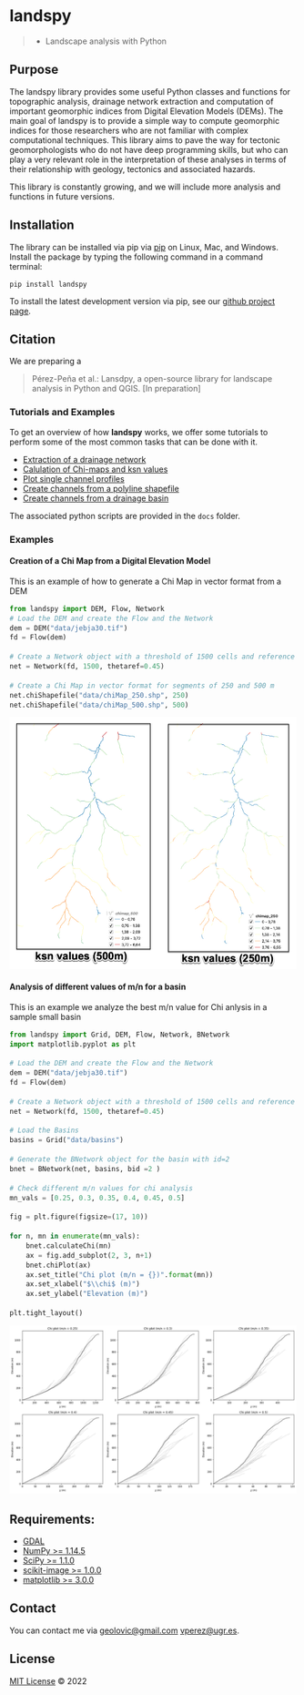 # landspy
>- Landscape analysis with Python

## Purpose

The landspy library provides some useful Python classes and functions for topographic analysis, drainage network extraction and computation of important geomorphic indices from Digital Elevation Models (DEMs). The main goal of landspy is to provide a simple way to compute geomorphic indices for those researchers who are not familiar with complex computational techniques. This library aims to pave the way for tectonic geomorphologists who do not have deep programming skills, but who can play a very relevant role in the interpretation of these analyses in terms of their relationship with geology, tectonics and associated hazards. 

This library is constantly growing, and we will include more analysis and functions in future versions. 

## Installation

The library can be installed via pip via [pip][pip_link] on Linux, Mac, and Windows.
Install the package by typing the following command in a command terminal:

    pip install landspy

To install the latest development version via pip, see our [github project page][github_link]. 


## Citation

We are preparing a 
> Pérez-Peña et al.:
> Lansdpy, a open-source library for landscape analysis in Python and QGIS.
> [In preparation]

### Tutorials and Examples

To get an overview of how **landspy** works, we offer some tutorials to perform some of the most common tasks that can be done with it. 

- [Extraction of a drainage network][tut1_link]
- [Calulation of Chi-maps and ksn values][tut2_link]
- [Plot single channel profiles][tut3_link]
- [Create channels from a polyline shapefile][tut4_link]
- [Create channels from a drainage basin][tut5_link]

The associated python scripts are provided in the `docs` folder.

### Examples

#### Creation of a Chi Map from a Digital Elevation Model

This is an example of how to generate a Chi Map in vector format from a DEM

```python
from landspy import DEM, Flow, Network
# Load the DEM and create the Flow and the Network
dem = DEM("data/jebja30.tif")
fd = Flow(dem)

# Create a Network object with a threshold of 1500 cells and reference m/n of 0.45
net = Network(fd, 1500, thetaref=0.45)

# Create a Chi Map in vector format for segments of 250 and 500 m
net.chiShapefile("data/chiMap_250.shp", 250)
net.chiShapefile("data/chiMap_500.shp", 500)
```

<p align="center">
<img src="docs/images/ksn_values.jpg" alt="Ksn values" width="600px"/>
</p>

#### Analysis of different values of m/n for a basin

This is an example we analyze the best m/n value for Chi anlysis in a sample small basin

```python
from landspy import Grid, DEM, Flow, Network, BNetwork
import matplotlib.pyplot as plt 

# Load the DEM and create the Flow and the Network
dem = DEM("data/jebja30.tif")
fd = Flow(dem)

# Create a Network object with a threshold of 1500 cells and reference m/n of 0.45
net = Network(fd, 1500, thetaref=0.45)

# Load the Basins
basins = Grid("data/basins")

# Generate the BNetwork object for the basin with id=2
bnet = BNetwork(net, basins, bid =2 )

# Check different m/n values for chi analysis
mn_vals = [0.25, 0.3, 0.35, 0.4, 0.45, 0.5]

fig = plt.figure(figsize=(17, 10))

for n, mn in enumerate(mn_vals):
    bnet.calculateChi(mn)
    ax = fig.add_subplot(2, 3, n+1)
    bnet.chiPlot(ax)
    ax.set_title("Chi plot (m/n = {})".format(mn))
    ax.set_xlabel("$\\chi$ (m)")
    ax.set_ylabel("Elevation (m)")
    
plt.tight_layout()
```

<p align="center">
<img src="docs/images/mn_analysis.png" alt="m/n analysis" width="600px"/>
</p>

## Requirements:

- [GDAL](https://pypi.org/project/GDAL/)
- [NumPy >= 1.14.5](https://www.numpy.org)
- [SciPy >= 1.1.0](https://www.scipy.org/scipylib)
- [scikit-image >= 1.0.0](https://scikit-image.org/)
- [matplotlib >= 3.0.0](https://matplotlib.org/)

## Contact

You can contact me via <geolovic@gmail.com> <vperez@ugr.es>.

## License

[MIT License][license_link] © 2022

[pip_link]: https://pypi.org/project/gstools
[github_link]: https://github.com/geolovic/landspy
[tut1_link]: docs/landspy_tutorial_01.ipynb
[tut2_link]: docs/landspy_tutorial_02.ipynb
[tut3_link]: docs/landspy_tutorial_03.ipynb
[tut4_link]: docs/landspy_tutorial_04.ipynb
[tut5_link]: docs/landspy_tutorial_05.ipynb
[license_link]: LICENSE.txt
